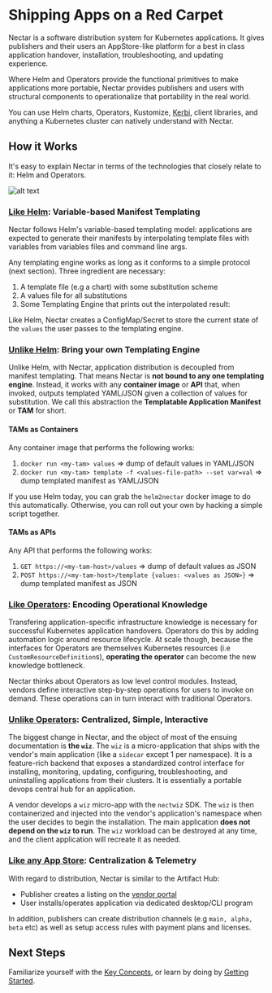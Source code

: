 # Shipping Apps on a Red Carpet

Nectar is a software distribution system for Kubernetes
applications. It gives publishers and their users an AppStore-like
platform for a best in class application handover, installation, troubleshooting, 
and updating experience.

Where Helm and Operators provide the functional primitives 
to make applications more portable, Nectar provides publishers
and users with structural components to operationalize that portability
in the real world.   

You can use Helm charts, Operators, Kustomize, [Kerbi](), client libraries, 
and anything a Kubernetes cluster can natively understand with Nectar.

## How it Works

It's easy to explain Nectar in terms of the technologies that closely relate to
it: Helm and Operators.

![alt text](https://storage.googleapis.com/nectar-mosaic-public/images/sys-arch-2.png "Logo Title Text 1")

### <u>Like Helm</u>: Variable-based Manifest Templating

Nectar follows Helm's variable-based templating model: 
applications are expected to generate their manifests by 
interpolating template files with variables from variables files
and command line args. 

Any templating engine works as long as it conforms to a simple protocol 
(next section). Three ingredient are necessary:
1. A template file (e.g a chart) with some substitution scheme
2. A values file for all substitutions
3. Some Templating Engine that prints out the interpolated result:

Like Helm, Nectar creates a ConfigMap/Secret to store the current
state of the `values` the user passes to the templating engine.

### <u>Unlike Helm</u>: Bring your own Templating Engine

Unlike Helm, with Nectar, application distribution is decoupled
from manifest templating. That means Nectar is **not bound to
 any one templating engine**. 
Instead, it works with any **container image** or **API** that, when invoked, 
outputs templated YAML/JSON given a collection of values for substitution.
We call this abstraction the **Templatable Application Manifest** 
or **TAM** for short.   

#### TAMs as Containers

Any container image that performs the following works:
1. `docker run <my-tam> values` => dump of default values in YAML/JSON
2. `docker run <my-tam> template -f <values-file-path> --set var=val` => 
	dump templated manifest as YAML/JSON

If you use Helm today, you can grab the `helm2nectar` 
docker image to do this automatically.
Otherwise, you can roll out your own by hacking a simple script together.

#### TAMs as APIs

Any API that performs the following works:
1. `GET https://<my-tam-host>/values` => dump of default values as JSON
2. `POST https://<my-tam-host>/template {values: <values as JSON>}` => dump templated manifest as JSON


### <u>Like Operators</u>: Encoding Operational Knowledge

Transfering application-specific infrastructure knowledge is
necessary for successful Kubernetes application handovers.
Operators do this by adding automation logic around resource lifecycle. 
At scale though, because the interfaces for
Operators are themselves Kubernetes resources (i.e 
`CustomResourceDefinition`s), **operating the operator**
can become the new knowledge bottleneck.

Nectar thinks about Operators as low level control modules.
Instead, vendors define interactive step-by-step operations 
for users to invoke on demand. These operations can in turn
interact with traditional Operators.


### <u>Unlike Operators</u>: Centralized, Simple, Interactive

The biggest change in Nectar, and the object of most of the ensuing
documentation is **the `wiz`**. The `wiz` is a micro-application 
that ships with the vendor's main application (like a `sidecar` 
except 1 per namespace). 
It is a feature-rich backend that exposes a standardized control interface for installing,
monitoring, updating, configuring, troubleshooting, and uninstalling
applications from their clusters. It is essentially a portable devops 
central hub for an application.

A vendor develops a `wiz` micro-app with the `nectwiz` SDK. 
The `wiz` is then containerized and injected into the vendor's application's namespace
when the user decides to begin the installation.
The main application **does not depend on the `wiz` to run**. The `wiz` 
workload can be destroyed at any time, and the client application will
recreate it as needed.
 
### <u>Like any App Store</u>: Centralization & Telemetry 

With regard to distribution, Nectar is similar to the Artifact Hub: 
- Publisher creates a listing on the [vendor portal](https://vendor.codenectar.com)
- User installs/operates application via dedicated desktop/CLI program

In addition, publishers can create distribution channels (e.g `main, alpha, beta` etc)
as well as setup access rules with payment plans and licenses.


## Next Steps

Familiarize yourself with the [Key Concepts](key-concepts.md), 
or learn by doing by [Getting Started](getting-started.md).